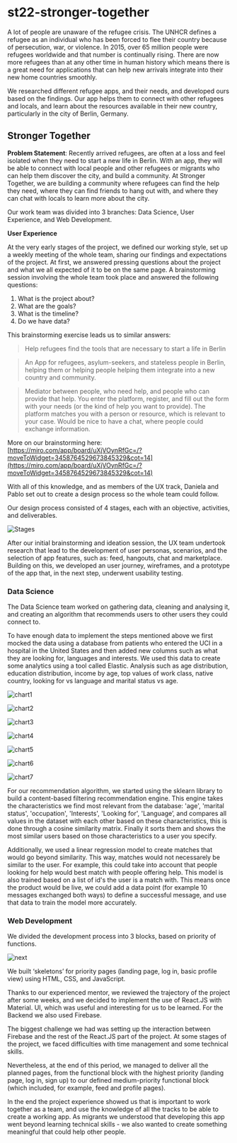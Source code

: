# st22-stronger-together

A lot of people are unaware of the refugee crisis. The UNHCR defines a refugee as an individual who has been forced to flee their country because of persecution, war, or violence. In 2015, over 65 million people were refugees worldwide and that number is continually rising. There are now more refugees than at any other time in human history which means there is a great need for applications that can help new arrivals integrate into their new home countries smoothly.

We researched different refugee apps, and their needs, and developed ours based on the findings. Our app helps them to connect with other refugees and locals, and learn about the resources available in their new country, particularly in the city of Berlin, Germany. 

## Stronger Together

**Problem Statement**: Recently arrived refugees, are often at a loss and feel isolated when they need to start a new life in Berlin. With an app, they will be able to connect with local people and other refugees or migrants who can help them discover the city, and build a community. At Stronger Together, we are building a community where refugees can find the help they need, where they can find friends to hang out with, and where they can chat with locals to learn more about the city.

Our work team was divided into 3 branches: Data Science, User Experience, and Web Development. 

**User Experience**

At the very early stages of the project, we defined our working style, set up a weekly meeting of the whole team, sharing our findings and expectations of the project. At first, we answered pressing questions about the project and what we all expected of it to be on the same page. A brainstorming session involving the whole team took place and answered the following questions: 

1. What is the project about? 
2. What are the goals? 
3. What is the timeline?
4. Do we have data?

This brainstorming exercise leads us to similar answers: 

> Help refugees find the tools that are necessary to start a life in Berlin
> 

> An App for refugees, asylum-seekers, and stateless people in Berlin, helping them or helping people helping them integrate into a new country and community.
> 

> Mediator between people, who need help, and people who can provide that help. You enter the platform, register, and fill out the form with your needs (or the kind of help you want to provide). The platform matches you with a person or resource, which is relevant to your case. Would be nice to have a chat, where people could exchange information.
> 

More on our brainstorming here: [https://miro.com/app/board/uXjVOynRfGc=/?moveToWidget=3458764529673845329&cot=14](https://miro.com/app/board/uXjVOynRfGc=/?moveToWidget=3458764529673845329&cot=14)

With all of this knowledge, and as members of the UX track, Daniela and Pablo set out to create a design process so the whole team could follow. 

Our design process consisted of 4 stages, each with an objective, activities, and deliverables. 

![Stages](./assets_documentation/stages.png)

After our initial brainstorming and ideation session, the UX team undertook research that lead to the development of user personas, scenarios, and the selection of app features, such as: feed, hangouts, chat and marketplace. Building on this, we developed an user journey, wireframes, and a prototype of the app that, in the next step, underwent usability testing. 

### Data Science

The Data Science team worked on gathering data, cleaning and analysing it, and creating an algorithm that recommends users to other users they could connect to.

To have enough data to implement the steps mentioned above we first mocked the data using a database from patients who entered the UCI in a hospital in the United States and then added new columns such as what they are looking for, languages and interests. We used this data to create some analytics using a tool called Elastic. Analysis such as age distribution, education distribution, income by age, top values of work class, native country, looking for vs language and marital status vs age. 

![chart1](./assets_documentation/chart1.png)

![chart2](./assets_documentation/chart2.png)

![chart3](./assets_documentation/chart3.png)

![chart4](./assets_documentation/chart4.png)

![chart5](./assets_documentation/chart5.png)

![chart6](./assets_documentation/chart6.png)

![chart7](./assets_documentation/chart7.png)


For our recommendation algorithm, we started using the sklearn library to build a content-based filtering recommendation engine. This engine takes the characteristics we find most relevant from the database: 'age', 'marital status', 'occupation', 'Interests', 'Looking for', 'Language’, and compares all values in the dataset with each other based on these characteristics, this is done through a cosine similarity matrix. Finally it sorts them and shows the most similar users based on those characteristics to a user you specify.

Additionally, we used a linear regression model to create matches that would go beyond similarity. This way, matches would not necessarely be similar to the user. For example, this could take into account that people looking for help would best match with people offering help. This model is also trained based on a list of id's the user is a match with. This means once the product would be live, we could add a data point (for example 10 messages exchanged both ways) to define a successful message, and use that data to train the model more accurately.

### Web Development

We divided the development process into 3 blocks, based on priority of functions. 

![next](./assets_documentation/next.jpeg)

We built ‘skeletons’ for priority pages (landing page, log in, basic profile view) using HTML, CSS, and JavaScript.

Thanks to our experienced mentor, we reviewed the trajectory of the project after some weeks, and we decided to implement the use of React.JS with Material. UI, which was useful and interesting for us to be learned. For the Backend we also used Firebase.

The biggest challenge we had was setting up the interaction between Firebase and the rest of the React.JS part of the project. At some stages of the project, we faced difficulties with time management and some technical skills.

Nevertheless, at the end of this period, we managed to deliver all the planned pages, from the functional block with the highest priority (landing page, log in, sign up) to our defined medium-priority functional block (which included, for example, feed and profile pages).

In the end the project experience showed us that is important to work together as a team, and use the knowledge of all the tracks to be able to create a working app. As migrants we understood that developing this app went beyond learning technical skills - we also wanted to create something meaningful that could help other people.
